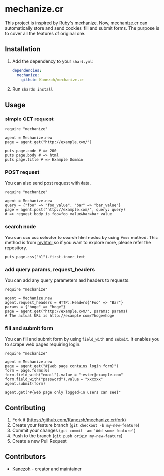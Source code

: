 # mechanize.cr

This project is inspired by Ruby's [mechanize](https://github.com/sparklemotion/mechanize).
Now, mechanize.cr can automatically store and send cookies, fill and submit forms.
The purpose is to cover all the features of original one.

## Installation

1. Add the dependency to your `shard.yml`:

   ```yaml
   dependencies:
     mechanize:
       github: Kanezoh/mechanize.cr
   ```

2. Run `shards install`

## Usage

### simple GET request

```crystal
require "mechanize"

agent = Mechanize.new
page = agent.get("http://example.com/")

puts page.code # => 200
puts page.body # => html
puts page.title # => Example Domain
```


### POST request

You can also send post request with data.

```crystal
require "mechanize"

agent = Mechanize.new
query = {"foo" => "foo_value", "bar" => "bar_value"}
page = agent.post("http://example.com/", query: query)
# => request body is foo=foo_value&bar=bar_value
```

### search node

You can use css selector to search html nodes by using `#css` method.
This method is from [myhtml](https://github.com/sparklemotion/mechanize),so if you want to explore more, please refer the repository.

```crystal
puts page.css("h1").first.inner_text
```

### add query params, request_headers

You can add any query parameters and headers to requests. 

```crystal
require "mechanize"

agent = Mechanize.new
agent.request_headers = HTTP::Headers{"Foo" => "Bar"}
params = {"hoge" => "hoge"}
page = agent.get("http://example.com/", params: params)
# The actual URL is http://example.com/?hoge=hoge
```

### fill and submit form

You can fill and submit form by using `field_with` and `submit`. It enables you to scrape web pages requiring login.

```crystal
require "mechanize"

agent = Mechanize.new
page = agent.get("#{web page contains login form}")
form = page.forms[0]
form.field_with("email").value = "tester@example.com"
form.field_with("password").value = "xxxxxx"
agent.submit(form)

agent.get("#{web page only logged-in users can see}"
```

## Contributing

1. Fork it (<https://github.com/Kanezoh/mechanize.cr/fork>)
2. Create your feature branch (`git checkout -b my-new-feature`)
3. Commit your changes (`git commit -am 'Add some feature'`)
4. Push to the branch (`git push origin my-new-feature`)
5. Create a new Pull Request

## Contributors

- [Kanezoh](https://github.com/Kanezoh) - creator and maintainer
